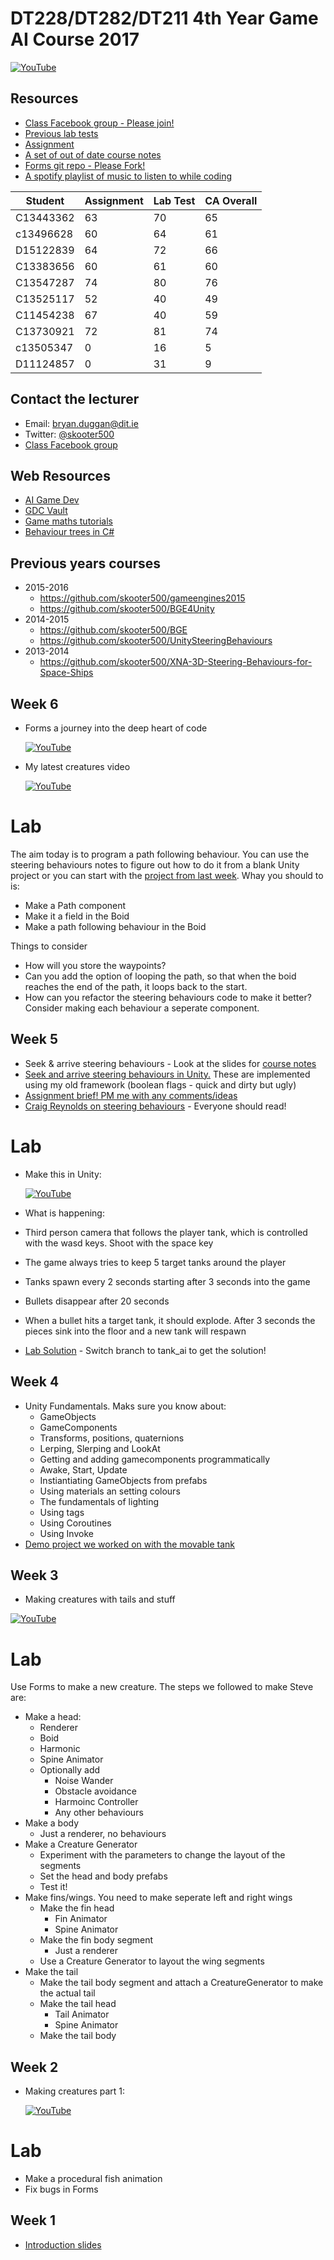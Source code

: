 # DT228/DT282/DT211 4th Year Game AI Course 2017

[![YouTube](http://img.youtube.com/vi/iucyXHyrBQI/0.jpg)](https://www.youtube.com/watch?v=iucyXHyrBQI)

## Resources
- [Class Facebook group - Please join!](https://www.facebook.com/groups/1887916721485612/)
- [Previous lab tests](https://1drv.ms/u/s!Ak7y2552PWCrkNACJ7n8qiU8UPRs9w)
- [Assignment]()
- [A set of out of date course notes](https://onedrive.live.com/?authkey=%21AAb-R5vP9R9enWo&id=AB603D769EDBF24E%21210396&cid=AB603D769EDBF24E)
- [Forms git repo - Please Fork!](https://github.com/skooter500/Forms)
- [A spotify playlist of music to listen to while coding](https://open.spotify.com/user/1155805407/playlist/5NYFsIFTgNOI93hONLbqNI)

| Student | Assignment | Lab Test | CA Overall |
| --------|------------|-----------|----------|
| C13443362 | 63 | 70 | 65 |
| c13496628 | 60 | 64 | 61 |
| D15122839 | 64 | 72 | 66 |
| C13383656 | 60 | 61 | 60 |
| C13547287 | 74 | 80 | 76 |
| C13525117 | 52 | 40 | 49 |
| C11454238 | 67 | 40 | 59 |
| C13730921 | 72 | 81 | 74 |
| c13505347 | 0 | 16 | 5 |
| D11124857 | 0 | 31 | 9 |



## Contact the lecturer

- Email: bryan.duggan@dit.ie
- Twitter: [@skooter500](http://twitter.com/skooter500)
- [Class Facebook group](https://www.facebook.com/groups/1887916721485612/)

## Web Resources
- [AI Game Dev](http://aigamedev.com/)
- [GDC Vault](http://www.gdcvault.com/)
- [Game maths tutorials](http://www.wildbunny.co.uk/blog/vector-maths-a-primer-for-games-programmers/)
- [Behaviour trees in C#](https://github.com/BraveSirAndrew/DisciplineOak)

## Previous years courses
- 2015-2016
    - https://github.com/skooter500/gameengines2015
    - https://github.com/skooter500/BGE4Unity
- 2014-2015
    - https://github.com/skooter500/BGE
    - https://github.com/skooter500/UnitySteeringBehaviours 
- 2013-2014
    - https://github.com/skooter500/XNA-3D-Steering-Behaviours-for-Space-Ships

## Week 6
- Forms a journey into the deep heart of code

    [![YouTube](http://img.youtube.com/vi/ZLmbl5NSCew/0.jpg)](https://www.youtube.com/watch?v=ZLmbl5NSCew)

- My latest creatures video

    [![YouTube](http://img.youtube.com/vi/-dTmgEUPLj0/0.jpg)](https://www.youtube.com/watch?v=-dTmgEUPLj0)

# Lab

The aim today is to program a path following behaviour. You can use the steering behaviours notes to figure out how to do it from a blank Unity project or you can start with the [project from last week](unity/SeekArrivePursue). Whay you should to is: 

- Make a Path component
- Make it a field in the Boid
- Make a path following behaviour in the Boid

Things to consider
- How will you store the waypoints?
- Can you add the option of looping the path, so that when the boid reaches the end of the path, it loops back to the start.
- How can you refactor the steering behaviours code to make it better? Consider making each behaviour a seperate component. 

## Week 5
- Seek & arrive steering behaviours - Look at the slides for [course notes](https://onedrive.live.com/?authkey=%21AAb-R5vP9R9enWo&id=AB603D769EDBF24E%21210396&cid=AB603D769EDBF24E)
- [Seek and arrive steering behaviours in Unity.](https://github.com/skooter500/GamesAIBasics) These are implemented using my old framework (boolean flags - quick and dirty but ugly)
- [Assignment brief! PM me with any comments/ideas](ca.md)
- [Craig Reynolds on steering behaviours](http://www.red3d.com/cwr/steer/) - Everyone should read!

# Lab

- Make this in Unity:

    [![YouTube](http://img.youtube.com/vi/wB4Ptbgwra0/0.jpg)](https://www.youtube.com/watch?v=wB4Ptbgwra0)

- What is happening:
- Third person camera that follows the player tank, which is controlled with the wasd keys. Shoot with the space key
- The game always tries to keep 5 target tanks around the player
- Tanks spawn every 2 seconds starting after 3 seconds into the game
- Bullets disappear after 20 seconds
- When a bullet hits a target tank, it should explode. After 3 seconds the pieces sink into the floor and a new tank will respawn

- [Lab Solution](unity/Demo1) - Switch branch to tank_ai to get the solution!

## Week 4
- Unity Fundamentals. Maks sure you know about:
    - GameObjects
    - GameComponents
    - Transforms, positions, quaternions
    - Lerping, Slerping and LookAt
    - Getting and adding gamecomponents programmatically
    - Awake, Start, Update
    - Instiantiating GameObjects from prefabs
    - Using materials an setting colours
    - The fundamentals of lighting
    - Using tags
    - Using Coroutines
    - Using Invoke
- [Demo project we worked on with the movable tank](unity/Demo1)

## Week 3
- Making creatures with tails and stuff

[![YouTube](http://img.youtube.com/vi/Z9Phd1HzTT0/0.jpg)](https://www.youtube.com/watch?v=Z9Phd1HzTT0)

# Lab

Use Forms to make a new creature. The steps we followed to make Steve are:

- Make a head:
    - Renderer
    - Boid
    - Harmonic
    - Spine Animator
    - Optionally add
        - Noise Wander
        - Obstacle avoidance
        - Harmoinc Controller
        - Any other behaviours
- Make a body
    - Just a renderer, no behaviours
- Make a Creature Generator
    - Experiment with the parameters to change the layout of the segments
    - Set the head and body prefabs
    - Test it!
- Make fins/wings. You need to make seperate left and right wings 
    - Make the fin head
        - Fin Animator
        - Spine Animator
    - Make the fin body segment
        - Just a renderer
    - Use a Creature Generator to layout the wing segments
- Make the tail
    - Make the tail body segment and attach a CreatureGenerator to make the actual tail
    - Make the tail head
        - Tail Animator
        - Spine Animator
    - Make the tail body          

## Week 2
- Making creatures part 1:

    [![YouTube](http://img.youtube.com/vi/9E087q0SEBM/0.jpg)](https://www.youtube.com/watch?v=9E087q0SEBM)

# Lab
- Make a procedural fish animation
- Fix bugs in Forms

## Week 1
- [Introduction slides](https://1drv.ms/p/s!Ak7y2552PWCrjP0aAPZh_GfC1J8xyA)

